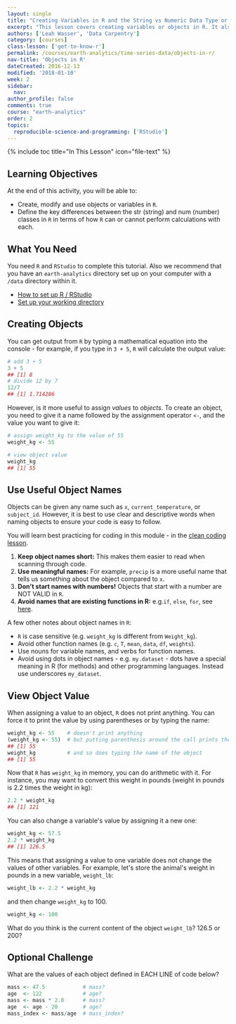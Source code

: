 ```yaml
---
layout: single
title: "Creating Variables in R and the String vs Numeric Data Type or Class - Data Science for Scientists 101"
excerpt: "This lesson covers creating variables or objects in R. It also introduces some of the basic data types or classes including strings and numbers. This lesson is designed for someone who has not used R before."
authors: ['Leah Wasser', 'Data Carpentry']
category: [courses]
class-lesson: ['get-to-know-r']
permalink: /courses/earth-analytics/time-series-data/objects-in-r/
nav-title: 'Objects in R'
dateCreated: 2016-12-13
modified: '2018-01-10'
week: 2
sidebar:
  nav:
author_profile: false
comments: true
course: "earth-analytics"
order: 2
topics:
  reproducible-science-and-programming: ['RStudio']
---
```


{% include toc title="In This Lesson" icon="file-text" %}



<div class='notice--success' markdown="1">

## <i class="fa fa-graduation-cap" aria-hidden="true"></i> Learning Objectives
At the end of this activity, you will be able to:

* Create, modify and use objects or variables in `R`.
* Define the key differences between the str (string) and num (number) classes in `R` in terms of how `R` can or cannot perform calculations with each.

## <i class="fa fa-check-square-o fa-2" aria-hidden="true"></i> What You Need

You need `R` and `RStudio` to complete this tutorial. Also we recommend that you
have an `earth-analytics` directory set up on your computer with a `/data`
directory within it.

* [How to set up R / RStudio](/courses/earth-analytics/document-your-science/setup-r-rstudio/)
* [Set up your working directory](/courses/earth-analytics/document-your-science/setup-working-directory/)

</div>


## Creating Objects

You can get output from `R` by typing a mathematical equation into the console -
for example, if you type in `3 + 5`, `R` will calculate the output value:


```r
# add 3 + 5
3 + 5
## [1] 8
# divide 12 by 7
12/7
## [1] 1.714286
```

However, is it more useful to assign _values_ to
_objects_. To create an object, you need to give it a name followed by the
assignment operator `<-`, and the value you want to give it:


```r
# assign weight_kg to the value of 55
weight_kg <- 55

# view object value
weight_kg
## [1] 55
```

## Use Useful Object Names
Objects can be given any name such as `x`, `current_temperature`, or
`subject_id`. However, it is best to use clear and descriptive words when naming
objects to ensure your code is easy to follow.

You will learn best practicing for coding in this module - in the [clean coding
lesson](/courses/earth-analytics/time-series-data/write-clean-code-with-r/).

1. **Keep object names short:** This makes them easier to read when scanning through code.
2. **Use meaningful names:** For example, `precip` is a more useful name that tells us something about the object compared to `x`.
3. **Don't start names with numbers!** Objects that start with a number are NOT VALID in `R`.
4. **Avoid names that are existing functions in R:** e.g.`if`, `else`, `for`, see [here](https://stat.ethz.ch/R-manual/R-devel/library/base/html/Reserved.html).

A few other notes about object names in `R`:

* `R` is case sensitive (e.g. `weight_kg` is different from `Weight_kg`).
* Avoid other function names (e.g. `c`, `T`, `mean`, `data`, `df`, `weights`).
* Use nouns for variable names, and verbs for function names.
* Avoid using dots in object names - e.g. `my.dataset` - dots have a special meaning in R (for methods) and other programming languages. Instead use underscores `my_dataset`.

## View Object Value
When assigning a value to an object, `R` does not print anything. You can force
it to print the value by using parentheses or by typing the name:


```r
weight_kg <- 55    # doesn't print anything
(weight_kg <- 55)  # but putting parenthesis around the call prints the value of `weight_kg`
## [1] 55
weight_kg          # and so does typing the name of the object
## [1] 55
```

Now that `R` has `weight_kg` in memory, you can do arithmetic with it. For
instance, you may want to convert this weight in pounds (weight in pounds is 2.2
times the weight in kg):


```r
2.2 * weight_kg
## [1] 121
```

You can also change a variable's value by assigning it a new one:


```r
weight_kg <- 57.5
2.2 * weight_kg
## [1] 126.5
```

This means that assigning a value to one variable does not change the values of
other variables.  For example, let's store the animal's weight in pounds in a new
variable, `weight_lb`:


```r
weight_lb <- 2.2 * weight_kg
```

and then change `weight_kg` to 100.


```r
weight_kg <- 100
```

What do you think is the current content of the object `weight_lb`? 126.5 or 200?

<div class="notice--warning" markdown="1">

## <i class="fa fa-pencil-square-o" aria-hidden="true"></i> Optional Challenge

What are the values of each object defined in EACH LINE of code below?


```r
mass <- 47.5            # mass?
age  <- 122             # age?
mass <- mass * 2.0      # mass?
age  <- age - 20        # age?
mass_index <- mass/age  # mass_index?
```
</div>
